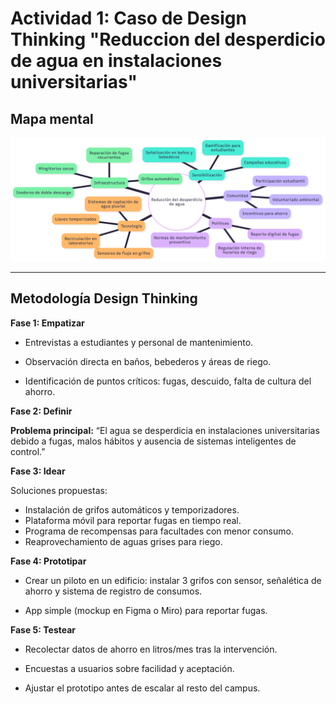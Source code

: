 # **Actividad 1**: Caso de Design Thinking "Reduccion del desperdicio de agua en instalaciones universitarias"

## Mapa mental

![Mapa mental](../recursos/imgs/Mapa_Mental.png)


---

## Metodología Design Thinking

**Fase 1: Empatizar**

- Entrevistas a estudiantes y personal de mantenimiento.

- Observación directa en baños, bebederos y áreas de riego.

- Identificación de puntos críticos: fugas, descuido, falta de cultura del ahorro.

**Fase 2: Definir**

**Problema principal:** “El agua se desperdicia en instalaciones universitarias debido a fugas, malos hábitos y ausencia de sistemas inteligentes de control.”

**Fase 3: Idear**

Soluciones propuestas:

- Instalación de grifos automáticos y temporizadores.
- Plataforma móvil para reportar fugas en tiempo real.
- Programa de recompensas para facultades con menor consumo.
- Reaprovechamiento de aguas grises para riego.

**Fase 4: Prototipar**

- Crear un piloto en un edificio: instalar 3 grifos con sensor, señalética de ahorro y sistema de registro de consumos.

- App simple (mockup en Figma o Miro) para reportar fugas.

**Fase 5: Testear**

- Recolectar datos de ahorro en litros/mes tras la intervención.

- Encuestas a usuarios sobre facilidad y aceptación.

- Ajustar el prototipo antes de escalar al resto del campus.